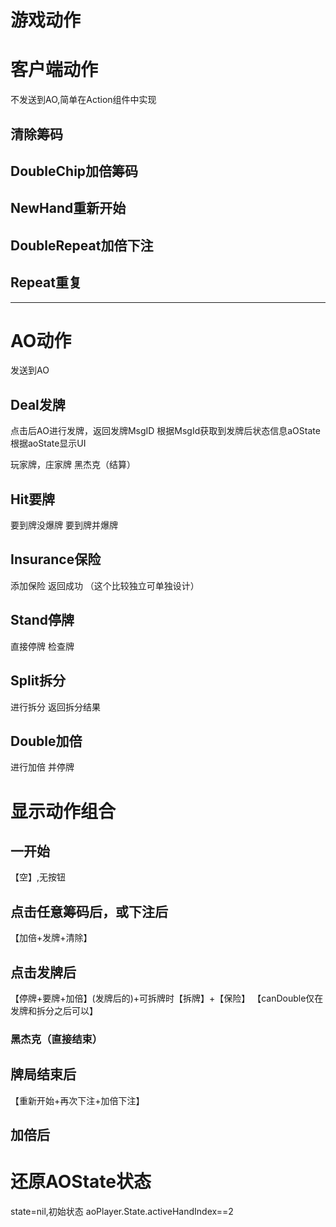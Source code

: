 # 游戏动作

# 客户端动作
不发送到AO,简单在Action组件中实现
## 清除筹码
## DoubleChip加倍筹码
## NewHand重新开始
## DoubleRepeat加倍下注
## Repeat重复
---

# AO动作
发送到AO
## Deal发牌
点击后AO进行发牌，返回发牌MsgID
根据MsgId获取到发牌后状态信息aOState
根据aoState显示UI

玩家牌，庄家牌
黑杰克（结算）

## Hit要牌
要到牌没爆牌
要到牌并爆牌

## Insurance保险
添加保险
返回成功
（这个比较独立可单独设计）

## Stand停牌
直接停牌
检查牌

## Split拆分
进行拆分
返回拆分结果

## Double加倍
进行加倍
并停牌

# 显示动作组合
## 一开始
【空】,无按钮
## 点击任意筹码后，或下注后
【加倍+发牌+清除】
## 点击发牌后
【停牌+要牌+加倍】(发牌后的)+可拆牌时【拆牌】+【保险】
【canDouble仅在发牌和拆分之后可以】
### 黑杰克（直接结束）
## 牌局结束后
【重新开始+再次下注+加倍下注】
## 加倍后

# 还原AOState状态
state=nil,初始状态
aoPlayer.State.activeHandIndex==2

